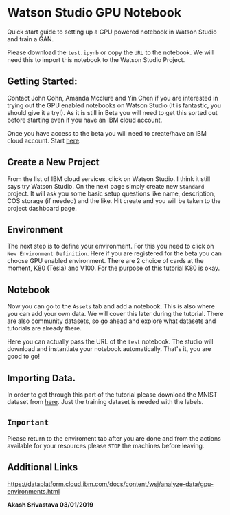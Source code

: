 # Watson Studio GPU Notebook
Quick start guide to setting up a GPU powered notebook in Watson Studio and train a GAN.

Please download the `test.ipynb` or copy the `URL` to the notebook. We will need this to import this notebook to the Watson Studio Project.

## Getting Started:
Contact John Cohn, Amanda Mcclure and Yin Chen if you are interested in trying out the GPU enabled notebooks on Watson Studio (It is fantastic, you should give it a try!). As it is still in Beta you will need to get this sorted out before starting even if you have an IBM cloud account. 

Once you have access to the beta you will need to create/have an IBM cloud account. Start [here](https://www.ibm.com/cloud/watson-studio).

## Create a New Project
From the list of IBM cloud services, click on Watson Studio. I think it still says try Watson Studio.
On the next page simply create new `Standard` project. It will ask you some basic setup questions like name, description, COS storage (if needed) and the like. Hit create and you will be taken to the project dashboard page.

## Environment
The next step is to define your environment. For this you need to click on `New Environment Definition`. Here if you are registered for the beta you can choose GPU enabled environment. There are 2 choice of cards at the moment, K80 (Tesla) and V100. For the purpose of this tutorial K80 is okay.

## Notebook
Now you can go to the `Assets` tab and add a notebook. This is also where you can add your own data. We will cover this later during the tutorial. There are also community datasets, so go ahead and explore what datasets and tutorials are already there. 

Here you can actually pass the URL of the `test` notebook. The studio will download and instantiate your notebook automatically. That's it, you are good to go!

## Importing Data.
In order to get through this part of the tutorial please download the MNIST dataset from [here](http://yann.lecun.com/exdb/mnist/). Just the training dataset is needed with the labels. 

## `Important`
Please return to the enviroment tab after you are done and from the actions available for your resources please `STOP` the machines before leaving.

## Additional Links
https://dataplatform.cloud.ibm.com/docs/content/wsj/analyze-data/gpu-environments.html



__Akash Srivastava 03/01/2019__

